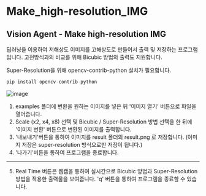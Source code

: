 # Make_high-resolution_IMG
Vision Agent - Make high-resolution IMG
---
딥러닝을 이용하여 저해상도 이미지를 고해상도로 만들어서 출력 및 저장하는 프로그램입니다.
고전방식과의 비교를 위해 Bicubic 방법의 출력도 지원합니다.

Super-Resolution을 위해 opencv-contrib-python 설치가 필요합니다.
```python
pip install opencv-contrib-python
```

![image](https://github.com/star77sa/Make_high-resolution_IMG/assets/73769046/d2b646e9-014e-432f-ad40-9fc5328fb326)



1. examples 폴더에 변환을 원하는 이미지를 넣은 뒤 '이미지 열기' 버튼으로 파일을 열어줍니다.
2. Scale (x2, x4, x8) 선택 및 Bicubic / Super-Resolution 방법 선택을 한 뒤에 '이미지 변환' 버튼으로 변환된 이미지를 출력합니다.
3. '내보내기'버튼을 통하여 이미지를 result 폴더의 result.png 로 저장합니다. (이미지 저장은 super-resolution 방식으로만 저장이 됩니다.)
4. '나가기'버튼을 통하여 프로그램을 종료합니다.
---
5. Real Time 버튼은 웹캠을 통하여 실시간으로 Bicubic 방법과 Super-Resolution 방법을 적용한 출력물을 보여줍니다. 'q' 버튼을 통하여 프로그램을 종료할 수 있습니다.
